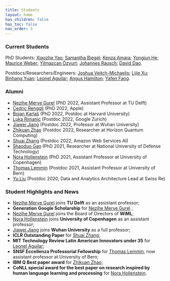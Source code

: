 ```yaml
---
title: Students
layout: home
has_children: false
has_toc: false
nav_order: 3
---
```


### Current Students 

PhD Students: [Xiaozhe Yao](https://about.yao.sh/); [Samantha Biegel](https://www.linkedin.com/in/samanthabiegel/?originalSubdomain=nl); [Kenza Amara](https://systems.ethz.ch/people/profile.MjY0Mjcy.TGlzdC8zODg4LDEyOTU2NDI2OTI=.html); [Yongjun He](https://yongjunhe.github.io/); [Maurice Weber](https://mauriceweber.github.io/); [Yilmazcan Özyurt](https://inf.ethz.ch/people/people-atoz/person-detail.MjUzMDQ3.TGlzdC8zMDQsLTIxNDE4MTU0NjA=.html); [Johannes Rausch](https://inf.ethz.ch/people/people-atoz/person-detail.MjQzOTQx.TGlzdC8zMDQsLTIxNDE4MTU0NjA=.html); [David Dao](https://daviddao.org/).

Postdocs/Researchers/Engineers: [Joshua Veitch-Michaelis](https://scholar.google.com/citations?user=Wb1ZLRAAAAAJ&hl=en); [Lijie Xu](https://jerrylead.github.io/); [Binhang Yuan](https://binhangyuan.github.io/site/); [Leonel Aguilar](https://cog.ethz.ch/people/dr--leonel_aguilar.html); [Angus Hamilton](https://inf.ethz.ch/people/people-atoz/person-detail.MzA2NTMy.TGlzdC8zMDQsLTIxNDE4MTU0NjA=.html); [Yafen Fang](https://woqidaideshi.github.io/).

### Alumni 

- [Nezihe Merve Gurel](https://nezihemervegurel.github.io/) (PhD 2022, Assistant Professor at TU Delft)
- [Cedric Renggli](https://rengglic.github.io/) (PhD 2022, Apple)
- [Bojan Karlaš](https://bojan.ninja/) (PhD 2022, Postdoc at Harvard University)
- [Luka Rimanic](https://people.inf.ethz.ch/lrimanic/) (Postdoc 2022, Google Zurich)
- [Jiawei Jiang](http://bluesjjw.github.io/) (Postdoc 2022, Professor at Wuhan University)
- [Zhikuan Zhao](https://scholar.google.com/citations?user=7z1kkfEAAAAJ&hl=en) (Postdoc 2022, Researcher at Horizon Quantum Computing)
- [Shuai Zhang](https://shuaizhang.tech/) (Postdoc 2022, Amazon Web Services AI)
- [Shaoduo Gan](https://scholar.google.ch/citations?user=Gy9ZnBcAAAAJ&hl=en) (PhD 2021, Researcher at National University of Defense Technology)
- [Nora Hollenstein](https://norahollenstein.github.io/) (PhD 2021, Assistant Professor at University of Copenhagen)
- [Thomas Lemmin](https://tlemmin.github.io/) (Postdoc 2021, Assistant Professor at University of Bern)
- [Yu Liu](https://www.linkedin.com/in/yu-liu-b6343327/?originalSubdomain=ch) (Postdoc 2020, Data and Analytics Architecture Lead at Swiss Re)

### Student Highlights and News

- [Nezihe Merve Gurel](https://nezihemervegurel.github.io/) joins **TU Delft** as an assistant professor;
- **Generation Google Scholarship** for [Nezihe Merve Gurel](https://nezihemervegurel.github.io/) ;
- [Nezihe Merve Gurel](https://nezihemervegurel.github.io/) joins the Board of Directors of **WiML**;
- [Nora Hollenstein](https://norahollenstein.github.io/) joins **University of Copenhagen** as an assistant professor;
- [Jiawei Jiang](http://bluesjjw.github.io/) joins **Wuhan University** as a full professor;
- **ICLR Outstanding Paper** for [Shuai Zhang](https://shuaizhang.tech/);
- **MIT Technology Review Latin American Innovators under 35** for [Leonel Aguilar](https://cog.ethz.ch/people/dr--leonel_aguilar.html);
- **SNSF Eccellenza Professorial Fellowship** for [Thomas Lemmin](https://tlemmin.github.io/), now assistant professor at University of Bern;
- **IBM Q Best paper award** for [Zhikuan Zhao](https://scholar.google.com/citations?user=7z1kkfEAAAAJ&hl=en);
- **CoNLL special award for the best paper on research inspired by human language learning and processing** for [Nora Hollenstein](https://norahollenstein.github.io/).
